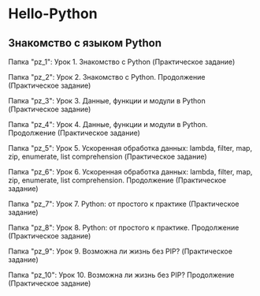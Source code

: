 # Hello-Python
## Знакомство с языком Python

Папка "pz_1": Урок 1. Знакомство с Python (Практическое задание)

Папка "pz_2": Урок 2. Знакомство с Python. Продолжение (Практическое задание)

Папка "pz_3": Урок 3. Данные, функции и модули в Python (Практическое задание)

Папка "pz_4": Урок 4. Данные, функции и модули в Python. Продолжение (Практическое задание)

Папка "pz_5": Урок 5. Ускоренная обработка данных: lambda, filter, map, zip, enumerate, list comprehension (Практическое задание)

Папка "pz_6": Урок 6. Ускоренная обработка данных: lambda, filter, map, zip, enumerate, list comprehension. Продолжение (Практическое задание)

Папка "pz_7": Урок 7. Python: от простого к практике (Практическое задание)

Папка "pz_8": Урок 8. Python: от простого к практике. Продолжение (Практическое задание)

Папка "pz_9": Урок 9. Возможна ли жизнь без PIP? (Практическое задание)

Папка "pz_10": Урок 10. Возможна ли жизнь без PIP? Продолжение (Практическое задание)
